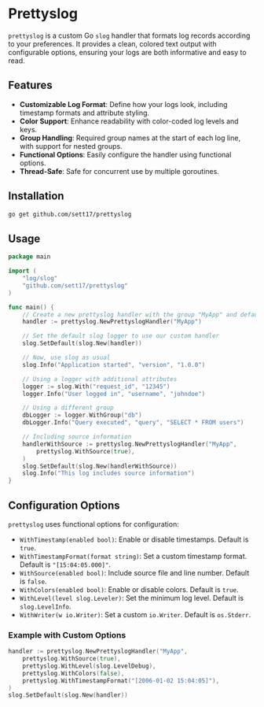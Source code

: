 # Prettyslog

`prettyslog` is a custom Go `slog` handler that formats log records according to your preferences. It provides a clean, colored text output with configurable options, ensuring your logs are both informative and easy to read.

## Features

- **Customizable Log Format**: Define how your logs look, including timestamp formats and attribute styling.
- **Color Support**: Enhance readability with color-coded log levels and keys.
- **Group Handling**: Required group names at the start of each log line, with support for nested groups.
- **Functional Options**: Easily configure the handler using functional options.
- **Thread-Safe**: Safe for concurrent use by multiple goroutines.

## Installation
```bash
go get github.com/sett17/prettyslog
```

## Usage

```go
package main

import (
    "log/slog"
    "github.com/sett17/prettyslog"
)

func main() {
    // Create a new prettyslog handler with the group "MyApp" and default options
    handler := prettyslog.NewPrettyslogHandler("MyApp")

    // Set the default slog logger to use our custom handler
    slog.SetDefault(slog.New(handler))

    // Now, use slog as usual
    slog.Info("Application started", "version", "1.0.0")

    // Using a logger with additional attributes
    logger := slog.With("request_id", "12345")
    logger.Info("User logged in", "username", "johndoe")

    // Using a different group
    dbLogger := logger.WithGroup("db")
    dbLogger.Info("Query executed", "query", "SELECT * FROM users")

    // Including source information
    handlerWithSource := prettyslog.NewPrettyslogHandler("MyApp",
        prettyslog.WithSource(true),
    )
    slog.SetDefault(slog.New(handlerWithSource))
    slog.Info("This log includes source information")
}
```

## Configuration Options

`prettyslog` uses functional options for configuration:

- `WithTimestamp(enabled bool)`: Enable or disable timestamps. Default is `true`.
- `WithTimestampFormat(format string)`: Set a custom timestamp format. Default is `"[15:04:05.000]"`.
- `WithSource(enabled bool)`: Include source file and line number. Default is `false`.
- `WithColors(enabled bool)`: Enable or disable colors. Default is `true`.
- `WithLevel(level slog.Leveler)`: Set the minimum log level. Default is `slog.LevelInfo`.
- `WithWriter(w io.Writer)`: Set a custom `io.Writer`. Default is `os.Stderr`.

### Example with Custom Options

```go
handler := prettyslog.NewPrettyslogHandler("MyApp",
    prettyslog.WithSource(true),
    prettyslog.WithLevel(slog.LevelDebug),
    prettyslog.WithColors(false),
    prettyslog.WithTimestampFormat("[2006-01-02 15:04:05]"),
)
slog.SetDefault(slog.New(handler))
```


